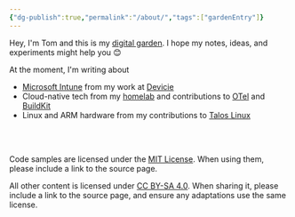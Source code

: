 ```yaml
---
{"dg-publish":true,"permalink":"/about/","tags":["gardenEntry"]}
---
```


Hey, I'm Tom and this is my [digital garden](https://maggieappleton.com/garden-history). I hope my notes, ideas, and experiments might help you 😊

At the moment, I'm writing about
* [Microsoft Intune](https://www.microsoft.com/en-au/security/business/microsoft-intune) from my work at [Devicie](https://devicie.com/)
* Cloud-native tech from my [homelab](https://github.com/pl4nty/homelab) and contributions to [OTel](https://opentelemetry.io/) and [BuildKit](https://github.com/moby/buildkit)
* Linux and ARM hardware from my contributions to [Talos Linux](https://www.talos.dev/)

<br>
<br>

Code samples are licensed under the [MIT License](https://opensource.org/license/mit). When using them, please include a link to the source page.

All other content is licensed under [CC BY-SA 4.0](https://creativecommons.org/licenses/by-sa/4.0/). When sharing it, please include a link to the source page, and ensure any adaptations use the same license.

